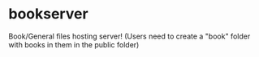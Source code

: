 # bookserver
Book/General files hosting server!
(Users need to create a "book" folder with books in them in the public folder)
